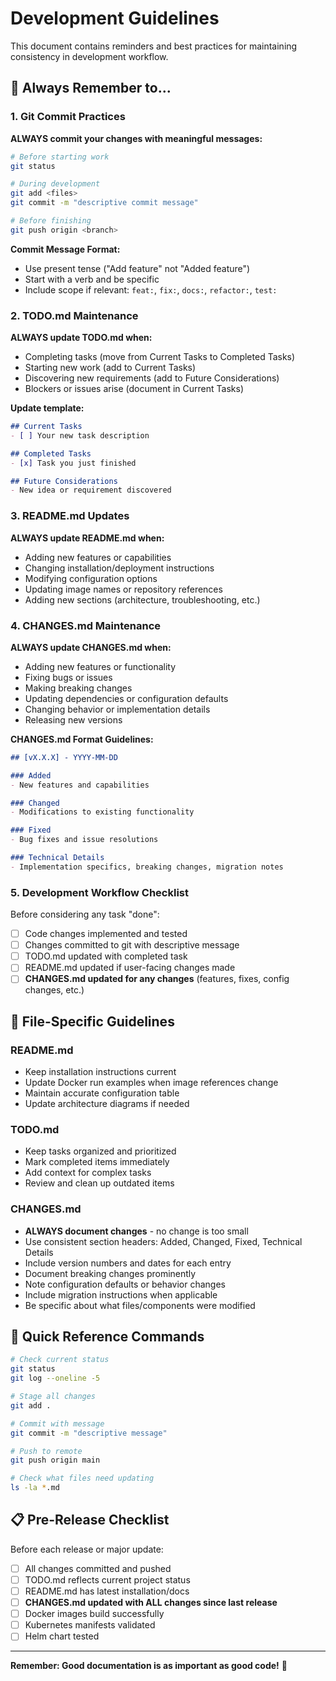 # Development Guidelines

This document contains reminders and best practices for maintaining consistency in development workflow.

## 🔄 Always Remember to...

### 1. Git Commit Practices
**ALWAYS commit your changes with meaningful messages:**
```bash
# Before starting work
git status

# During development
git add <files>
git commit -m "descriptive commit message"

# Before finishing
git push origin <branch>
```

**Commit Message Format:**
- Use present tense ("Add feature" not "Added feature")
- Start with a verb and be specific
- Include scope if relevant: `feat:`, `fix:`, `docs:`, `refactor:`, `test:`

### 2. TODO.md Maintenance
**ALWAYS update TODO.md when:**
- Completing tasks (move from Current Tasks to Completed Tasks)
- Starting new work (add to Current Tasks)
- Discovering new requirements (add to Future Considerations)
- Blockers or issues arise (document in Current Tasks)

**Update template:**
```markdown
## Current Tasks
- [ ] Your new task description

## Completed Tasks  
- [x] Task you just finished

## Future Considerations
- New idea or requirement discovered
```

### 3. README.md Updates
**ALWAYS update README.md when:**
- Adding new features or capabilities
- Changing installation/deployment instructions
- Modifying configuration options
- Updating image names or repository references
- Adding new sections (architecture, troubleshooting, etc.)

### 4. CHANGES.md Maintenance
**ALWAYS update CHANGES.md when:**
- Adding new features or functionality
- Fixing bugs or issues
- Making breaking changes
- Updating dependencies or configuration defaults
- Changing behavior or implementation details
- Releasing new versions

**CHANGES.md Format Guidelines:**
```markdown
## [vX.X.X] - YYYY-MM-DD

### Added
- New features and capabilities

### Changed  
- Modifications to existing functionality

### Fixed
- Bug fixes and issue resolutions

### Technical Details
- Implementation specifics, breaking changes, migration notes
```

### 5. Development Workflow Checklist

Before considering any task "done":
- [ ] Code changes implemented and tested
- [ ] Changes committed to git with descriptive message
- [ ] TODO.md updated with completed task
- [ ] README.md updated if user-facing changes made
- [ ] **CHANGES.md updated for any changes** (features, fixes, config changes, etc.)

## 📝 File-Specific Guidelines

### README.md
- Keep installation instructions current
- Update Docker run examples when image references change
- Maintain accurate configuration table
- Update architecture diagrams if needed

### TODO.md
- Keep tasks organized and prioritized
- Mark completed items immediately
- Add context for complex tasks
- Review and clean up outdated items

### CHANGES.md
- **ALWAYS document changes** - no change is too small
- Use consistent section headers: Added, Changed, Fixed, Technical Details
- Include version numbers and dates for each entry
- Document breaking changes prominently
- Note configuration defaults or behavior changes
- Include migration instructions when applicable
- Be specific about what files/components were modified

## 🚨 Quick Reference Commands

```bash
# Check current status
git status
git log --oneline -5

# Stage all changes
git add .

# Commit with message
git commit -m "descriptive message"

# Push to remote
git push origin main

# Check what files need updating
ls -la *.md
```

## 📋 Pre-Release Checklist

Before each release or major update:
- [ ] All changes committed and pushed
- [ ] TODO.md reflects current project status
- [ ] README.md has latest installation/docs
- [ ] **CHANGES.md updated with ALL changes since last release**
- [ ] Docker images build successfully
- [ ] Kubernetes manifests validated
- [ ] Helm chart tested

---

**Remember: Good documentation is as important as good code!** 🎯
